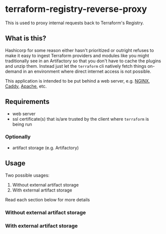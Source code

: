 # terraform-registry-reverse-proxy

This is used to proxy internal requests back to Terraform's Registry.

## What is this?

Hashicorp for some reason either hasn't prioritized or outright refuses to make
it easy to ingest Terraform providers and modules like you might traditionally
see in an Artifactory so that you don't have to cache the plugins and unzip them.
Instead just let the `terraform` cli natively fetch things on-demand in an
environment where direct internet access is not possible.

This application is intended to be put behind a web server, e.g. [NGINX][1], [Caddy][2],
[Apache][3], etc.

## Requirements

- web server
- ssl certificate(s) that is/are trusted by the client where `terraform` is
  being run


### Optionally

- artifact storage (e.g. Artifactory)

## Usage

Two possible usages:

1. Without external artifact storage
2. With external artifact storage

Read each section below for more details

### Without external artifact storage

### With external artifact storage

[1]: https://nginx.org/en/
[2]: https://caddyserver.com/
[3]: https://httpd.apache.org/
